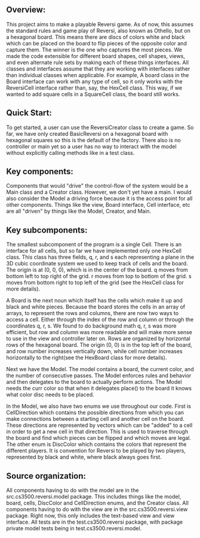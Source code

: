 ## Overview: 
This project aims to make a playable Reversi game. As of now, this assumes the
standard rules and game play of Reversi, also known as Othello, but on a hexagonal board.
This means there are discs of colors white and black which can be placed on the board to
flip pieces of the opposite color and capture them. The winner is the one who captures the most
pieces. We made the code extensible for different board shapes, cell shapes, views, and even
alternate rule sets by making each of these things interfaces. All classes and interfaces assume
that they are working with interfaces rather than individual classes when applicable. For example,
A board class in the Board interface can work with any type of cell, so it only works with the
ReversiCell interface rather than, say, the HexCell class. This way, if we wanted to add square
cells in a SquareCell class, the board still works.

## Quick Start: 
To get started, a user can use the ReversiCreator class to create a game. So far, we
have only created BasicReversi on a hexagonal board with hexagonal squares so this is the default
of the factory. There also is no controller or main yet so a user has no way to interact with the 
model without explicitly calling methods like in a test class.

## Key components:
Components that would "drive" the control-flow of the system would be a Main class and a Creator
class. However, we don't yet have a main. I would also consider the Model a driving force because
it is the access point for all other components. Things like the view, Board interface, Cell
interface, etc are all "driven" by things like the Model, Creator, and Main.

## Key subcomponents:
The smallest subcomponent of the program is a single Cell. There is an interface for all cells, but
so far we have implemented only one HexCell class. This class has three fields, q, r, and s each 
representing a plane in the 3D cubic coordinate system we used to keep track of cells and the board.
The origin is at (0, 0, 0), which is in the center of the board. q moves from bottom left
to top right of the grid. r moves from top to bottom of the grid. s moves from bottom right to 
top left of the grid (see the HexCell class for more details).

A Board is the next noun which itself has the cells which make it up and black and white pieces. 
Because the board stores the cells in an array of arrays, to represent the rows and columns, there
are now two ways to access a cell. Either through the index of the row and column or through 
the coordinates q, r, s. We found to do background math q, r, s was more efficient, but row
and column was more readable and will make more sense to use in the view and controller later on.
Rows are organized by horizontal rows of the hexagonal board. The origin (0, 0) is in the top left
of the board, and row number increases vertically down, while cell number increases horizontally 
to the right(see the HexBoard class for more details).

Next we have the Model. The model contains a board, the current color, and the number of consecutive
passes. The Model enforces rules and behavior and then delegates to the board to actually perform
actions. The Model needs the curr color so that when it delegates place() to the board it knows
what color disc needs to be placed.

In the Model, we also have two enums we use throughout our code. First is CellDirection which 
contains the possible directions from which you can make connections between a starting cell and 
another cell on the board. These directions are represented by vectors which can be "added" to a 
cell in order to get a new cell in that direction. This is used to traverse through the board and
find which pieces can be flipped and which moves are legal. The other enum is DiscColor which 
contains the colors that represent the different players. It is convention for Reversi to be played
by two players, represented by black and white, where black always goes first.

## Source organization:
All components having to do with the model are in the src.cs3500.reversi.model package. This 
includes things like the model, board, cells, DiscColor and CellDirection enums, and the Creator
class. All components having to do with the view are in the src.cs3500.reversi.view package. Right 
now, this only includes the text-based view and view interface. All tests are in the 
test.cs3500.reversi package, with package private model tests being in test.cs3500.reversi.model.